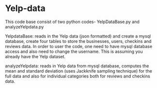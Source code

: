 Yelp-data
=========
This code base consist of two python codes- YelpDataBase.py and analyzeYelpdata.py

YelpdataBase: reads in the Yelp data (json formatted) and create a mysql database, create four tables to store the businesses, users, checkins and reviews data. In order to user the code, one need to have mysql database access and also need to change the username. This is assuming you already have the Yelp dataset.

analyzeYelpdata: reads in Yelp data from mysql database, computes the mean and standard deviation (uses Jackknife sampling technique) for the full data and also for individual categories both for reviews and checkins data.


